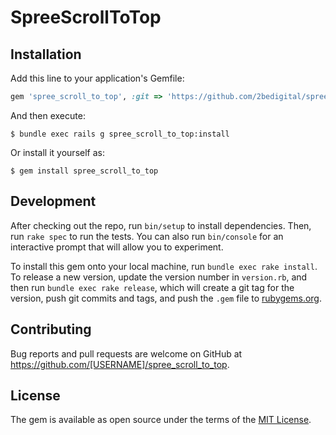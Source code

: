 # SpreeScrollToTop

## Installation

Add this line to your application's Gemfile:

```ruby
gem 'spree_scroll_to_top', :git => 'https://github.com/2bedigital/spree_scroll_to_top', :branch => 'master'
```

And then execute:

    $ bundle exec rails g spree_scroll_to_top:install

Or install it yourself as:

    $ gem install spree_scroll_to_top



## Development

After checking out the repo, run `bin/setup` to install dependencies. Then, run `rake spec` to run the tests. You can also run `bin/console` for an interactive prompt that will allow you to experiment.

To install this gem onto your local machine, run `bundle exec rake install`. To release a new version, update the version number in `version.rb`, and then run `bundle exec rake release`, which will create a git tag for the version, push git commits and tags, and push the `.gem` file to [rubygems.org](https://rubygems.org).

## Contributing

Bug reports and pull requests are welcome on GitHub at https://github.com/[USERNAME]/spree_scroll_to_top.


## License

The gem is available as open source under the terms of the [MIT License](http://opensource.org/licenses/MIT).

